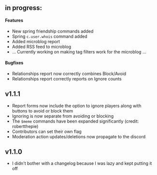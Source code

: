 ## in progress:

#### Features

- New spring friendship commands added
- Spring `c.user.whois` command added
- Added microblog report
- Added RSS feed to microblog
- ... Currently working on making tag filters work for the microblog ...

#### Bugfixes

- Relationships report now correctly combines Block/Avoid
- Relationships report correctly reports on Ignore counts

## v1.1.1

* Report forms now include the option to ignore players along with buttons to avoid or block them
* Ignoring is now separate from avoiding or blocking
* The `$meme` commands have been expanded significantly (credit: robertthepie)
* Contributors can set their own flag
* Moderation action updates/deletions now propagate to the discord

## v1.1.0

- I didn't bother with a changelog because I was lazy and kept putting it off
